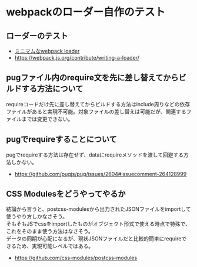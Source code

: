 # webpackのローダー自作のテスト
## ローダーのテスト
+ [ミニマムなwebpack loader](https://naoty.dev/posts/80.html)
+ https://webpack.js.org/contribute/writing-a-loader/

## pugファイル内のrequire文を先に差し替えてからビルドする方法について
requireコードだけ先に差し替えてからビルドする方法はinclude周りなどの依存ファイルがあると実現不可能。対象ファイルの差し替えは可能だが、関連するファイルまでは変更できない。  

## pugでrequireすることについて
pugでrequireする方法は存在せず、dataにrequireメソッドを渡して回避する方法しかない。  
+ https://github.com/pugjs/pug/issues/2604#issuecomment-264128999

## CSS Modulesをどうやってやるか 
結論から言うと、postcss-modulesから出力されたJSONファイルをimportして使うやり方しかなさそう。  
そもそもJSでcssをimportしたものがオブジェクト形式で使える時点で特殊で、これをそのまま使う方法はなさそう。  
データの同期が心配になるが、現状JSONファイルだと比較的簡単にrequireできるため、実現可能レベルではある。  

+ https://github.com/css-modules/postcss-modules
